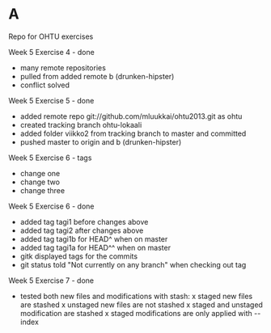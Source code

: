 A
=======
Repo for OHTU exercises

Week 5 Exercise 4 - done
- many remote repositories
- pulled from added remote b (drunken-hipster)
- conflict solved

Week 5 Exercise 5 - done
- added remote repo git://github.com/mluukkai/ohtu2013.git as ohtu
- created tracking branch ohtu-lokaali
- added folder viikko2 from tracking branch to master and committed
- pushed master to origin and b (drunken-hipster)

Week 5 Exercise 6 - tags
- change one
- change two
- change three

Week 5 Exercise 6 - done
- added tag tagi1 before changes above
- added tag tagi2 after changes above
- added tag tagi1b for HEAD^ when on master
- added tag tagi1a for HEAD^^ when on master
- gitk displayed tags for the commits
- git status told "Not currently on any branch" when checking out tag

Week 5 Exercise 7 - done
- tested both new files and modifications with stash:
x staged new files are stashed
x unstaged new files are not stashed
x staged and unstaged modification are stashed
x staged modifications are only applied with --index